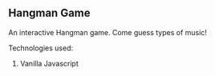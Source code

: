Hangman Game
-------

An interactive Hangman game. Come guess types of music! 

Technologies used: 
1. Vanilla Javascript
